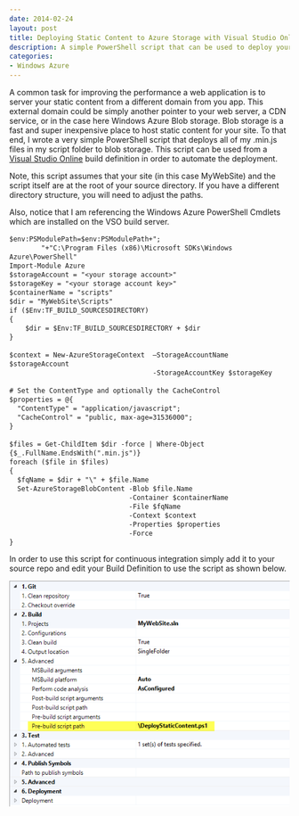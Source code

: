 ```yaml
---
date: 2014-02-24
layout: post
title: Deploying Static Content to Azure Storage with Visual Studio Online Build
description: A simple PowerShell script that can be used to deploy your site's static content to Azure Blob storage during your Visual Studio Online continuous deployment.
categories:
- Windows Azure
---
```


A common task for improving the performance a web application is to server your static content from a different domain from you app. This external domain could be simply another pointer to your web server, a CDN service, or in the case here Windows Azure Blob storage. Blob storage is a fast and super inexpensive place to host static content for your site. To that end, I wrote a very simple PowerShell script that deploys all of my .min.js files in my script folder to blob storage. This script can be used from a [Visual Studio Online](http://visualstudio.com) build definition in order to automate the deployment.

Note, this script assumes that your site (in this case MyWebSite) and the script itself are at the root of your source directory. If you have a different directory structure, you will need to adjust the paths.

Also, notice that I am referencing the Windows Azure PowerShell Cmdlets which are installed on the VSO build server.


    $env:PSModulePath=$env:PSModulePath+";
            "+"C:\Program Files (x86)\Microsoft SDKs\Windows Azure\PowerShell"
    Import-Module Azure
    $storageAccount = "<your storage account>"
    $storageKey = "<your storage account key>"
    $containerName = "scripts"
    $dir = "MyWebSite\Scripts"
    if ($Env:TF_BUILD_SOURCESDIRECTORY)
    {
        $dir = $Env:TF_BUILD_SOURCESDIRECTORY + $dir
    }

    $context = New-AzureStorageContext  –StorageAccountName $storageAccount
                                        -StorageAccountKey $storageKey

    # Set the ContentType and optionally the CacheControl
    $properties = @{ 
      "ContentType" = "application/javascript"; 
      "CacheControl" = "public, max-age=31536000";
    } 

    $files = Get-ChildItem $dir -force | Where-Object {$_.FullName.EndsWith(".min.js")}
    foreach ($file in $files)
    {
      $fqName = $dir + "\" + $file.Name
      Set-AzureStorageBlobContent -Blob $file.Name
                                  -Container $containerName
                                  -File $fqName
                                  -Context $context
                                  -Properties $properties
                                  -Force 
    }

In order to use this script for continuous integration simply add it to your source repo and edit your Build Definition to use the script as shown below.

[![Build Definition](/images/2014/02/builddefinition.png)](/images/2014/02/builddefinition.png)